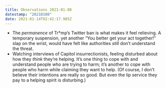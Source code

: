 ```yaml
---
title: Observations 2021-01-08
datestamp: "20210108"
date: 2021-01-14T02:42:17.985Z
---
```

- The *permanence* of Tr\*mp’s Twitter ban is what makes it feel relieving. A temporary suspension, yet another “You better get your act together!” slap on the wrist, would have felt like authorities *still* don’t understand the threat.
- Watching interviews of Capitol insurrectionists, feeling disturbed about how they *think* they’re helping. It’s one thing to cope with and understand people who are trying to harm; it’s another to cope with people who harm while claiming they want to help. (Of course, I don’t believe their intentions are really so good. But even the lip service they pay to a helping spirit is disturbing.)